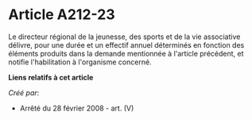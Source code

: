 # Article A212-23

Le directeur régional de la jeunesse, des sports et de la vie associative délivre, pour une durée et un effectif annuel
déterminés en fonction des éléments produits dans la demande mentionnée à l'article précédent, et notifie l'habilitation à
l'organisme concerné.

**Liens relatifs à cet article**

_Créé par_:

  - Arrêté du 28 février 2008 - art. (V)
